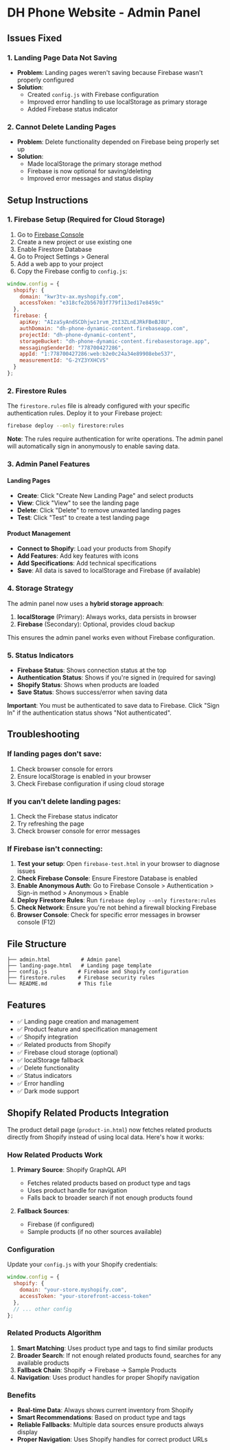 # DH Phone Website - Admin Panel

## Issues Fixed

### 1. Landing Page Data Not Saving
- **Problem**: Landing pages weren't saving because Firebase wasn't properly configured
- **Solution**: 
  - Created `config.js` with Firebase configuration
  - Improved error handling to use localStorage as primary storage
  - Added Firebase status indicator

### 2. Cannot Delete Landing Pages
- **Problem**: Delete functionality depended on Firebase being properly set up
- **Solution**: 
  - Made localStorage the primary storage method
  - Firebase is now optional for saving/deleting
  - Improved error messages and status display

## Setup Instructions

### 1. Firebase Setup (Required for Cloud Storage)

1. Go to [Firebase Console](https://console.firebase.google.com/)
2. Create a new project or use existing one
3. Enable Firestore Database
4. Go to Project Settings > General
5. Add a web app to your project
6. Copy the Firebase config to `config.js`:

```javascript
window.config = {
  shopify: {
    domain: "kwr3tv-ax.myshopify.com",
    accessToken: "e318cfe2b56703f779f113ed17e8459c"
  },
  firebase: {
    apiKey: "AIzaSyAndSCDhjwz1rvm_2tI3ZLnEJRkFBeBJ8U",
    authDomain: "dh-phone-dynamic-content.firebaseapp.com",
    projectId: "dh-phone-dynamic-content",
    storageBucket: "dh-phone-dynamic-content.firebasestorage.app",
    messagingSenderId: "778700427286",
    appId: "1:778700427286:web:b2e0c24a34e89908ebe537",
    measurementId: "G-2YZ3YXHCVS"
  }
};
```

### 2. Firestore Rules

The `firestore.rules` file is already configured with your specific authentication rules. Deploy it to your Firebase project:

```bash
firebase deploy --only firestore:rules
```

**Note**: The rules require authentication for write operations. The admin panel will automatically sign in anonymously to enable saving data.

### 3. Admin Panel Features

#### Landing Pages
- **Create**: Click "Create New Landing Page" and select products
- **View**: Click "View" to see the landing page
- **Delete**: Click "Delete" to remove unwanted landing pages
- **Test**: Click "Test" to create a test landing page

#### Product Management
- **Connect to Shopify**: Load your products from Shopify
- **Add Features**: Add key features with icons
- **Add Specifications**: Add technical specifications
- **Save**: All data is saved to localStorage and Firebase (if available)

### 4. Storage Strategy

The admin panel now uses a **hybrid storage approach**:

1. **localStorage** (Primary): Always works, data persists in browser
2. **Firebase** (Secondary): Optional, provides cloud backup

This ensures the admin panel works even without Firebase configuration.

### 5. Status Indicators

- **Firebase Status**: Shows connection status at the top
- **Authentication Status**: Shows if you're signed in (required for saving)
- **Shopify Status**: Shows when products are loaded
- **Save Status**: Shows success/error when saving data

**Important**: You must be authenticated to save data to Firebase. Click "Sign In" if the authentication status shows "Not authenticated".

## Troubleshooting

### If landing pages don't save:
1. Check browser console for errors
2. Ensure localStorage is enabled in your browser
3. Check Firebase configuration if using cloud storage

### If you can't delete landing pages:
1. Check the Firebase status indicator
2. Try refreshing the page
3. Check browser console for error messages

### If Firebase isn't connecting:
1. **Test your setup**: Open `firebase-test.html` in your browser to diagnose issues
2. **Check Firebase Console**: Ensure Firestore Database is enabled
3. **Enable Anonymous Auth**: Go to Firebase Console > Authentication > Sign-in method > Anonymous > Enable
4. **Deploy Firestore Rules**: Run `firebase deploy --only firestore:rules`
5. **Check Network**: Ensure you're not behind a firewall blocking Firebase
6. **Browser Console**: Check for specific error messages in browser console (F12)

## File Structure

```
├── admin.html          # Admin panel
├── landing-page.html   # Landing page template
├── config.js          # Firebase and Shopify configuration
├── firestore.rules    # Firebase security rules
└── README.md          # This file
```

## Features

- ✅ Landing page creation and management
- ✅ Product feature and specification management
- ✅ Shopify integration
- ✅ Related products from Shopify
- ✅ Firebase cloud storage (optional)
- ✅ localStorage fallback
- ✅ Delete functionality
- ✅ Status indicators
- ✅ Error handling
- ✅ Dark mode support

## Shopify Related Products Integration

The product detail page (`product-in.html`) now fetches related products directly from Shopify instead of using local data. Here's how it works:

### How Related Products Work

1. **Primary Source**: Shopify GraphQL API
   - Fetches related products based on product type and tags
   - Uses product handle for navigation
   - Falls back to broader search if not enough products found

2. **Fallback Sources**: 
   - Firebase (if configured)
   - Sample products (if no other sources available)

### Configuration

Update your `config.js` with your Shopify credentials:

```javascript
window.config = {
  shopify: {
    domain: "your-store.myshopify.com",
    accessToken: "your-storefront-access-token"
  },
  // ... other config
};
```

### Related Products Algorithm

1. **Smart Matching**: Uses product type and tags to find similar products
2. **Broader Search**: If not enough related products found, searches for any available products
3. **Fallback Chain**: Shopify → Firebase → Sample Products
4. **Navigation**: Uses product handles for proper Shopify navigation

### Benefits

- **Real-time Data**: Always shows current inventory from Shopify
- **Smart Recommendations**: Based on product type and tags
- **Reliable Fallbacks**: Multiple data sources ensure products always display
- **Proper Navigation**: Uses Shopify handles for correct product URLs 
